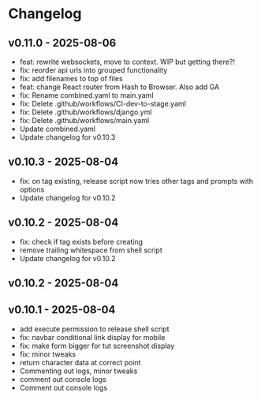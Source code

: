 # Changelog

## v0.11.0 - 2025-08-06

- feat: rewrite websockets, move to context. WIP but getting there?!
- fix: reorder api urls into grouped functionality
- fix: add filenames to top of files
- feat: change React router from Hash to Browser. Also add GA
- fix: Rename combined.yaml to main.yaml
- fix: Delete .github/workflows/CI-dev-to-stage.yaml
- fix: Delete .github/workflows/django.yml
- fix: Delete .github/workflows/main.yaml
- Update combined.yaml
- Update changelog for v0.10.3

## v0.10.3 - 2025-08-04

- fix: on tag existing, release script now tries other tags and prompts with options
- Update changelog for v0.10.2

## v0.10.2 - 2025-08-04

- fix: check if tag exists before creating
- remove trailing whitespace from shell script
- Update changelog for v0.10.2

## v0.10.2 - 2025-08-04




## v0.10.1 - 2025-08-04

- add execute permission to release shell script
- fix: navbar conditional link display for mobile
- fix: make form bigger for tut screenshot display
- fix: minor tweaks
- return character data at correct point
- Commenting out logs, minor tweaks
- comment out console logs
- Comment out console logs
